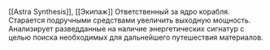 [[Astra Synthesis]], [[Экипаж]]
Ответственный за ядро корабля. Старается подручными средствами увеличить выходную мощность. Анализирует разведданные на наличие энергетических сигнатур с целью поиска необходимых для дальнейшего путешествия материалов.